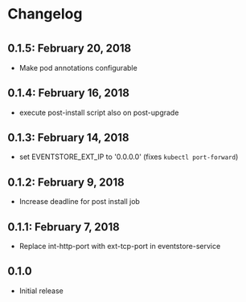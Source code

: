 # Changelog 
# 
## 0.1.5: February 20, 2018
- Make pod annotations configurable

## 0.1.4: February 16, 2018
- execute post-install script also on post-upgrade
 
## 0.1.3: February 14, 2018
- set EVENTSTORE_EXT_IP to '0.0.0.0' (fixes `kubectl port-forward`)

## 0.1.2: February 9, 2018
- Increase deadline for post install job

## 0.1.1: February 7, 2018
- Replace int-http-port with ext-tcp-port in eventstore-service

## 0.1.0
- Initial release

